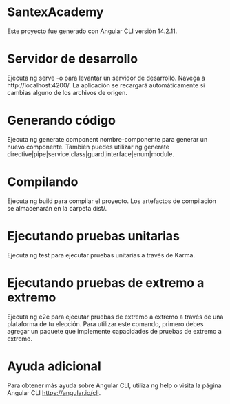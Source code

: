 # SantexAcademy
Este proyecto fue generado con Angular CLI versión 14.2.11.

# Servidor de desarrollo
Ejecuta ng serve -o para levantar un servidor de desarrollo. Navega a http://localhost:4200/. La aplicación se recargará automáticamente si cambias alguno de los archivos de origen.

# Generando código
Ejecuta ng generate component nombre-componente para generar un nuevo componente. También puedes utilizar ng generate directive|pipe|service|class|guard|interface|enum|module.

# Compilando
Ejecuta ng build para compilar el proyecto. Los artefactos de compilación se almacenarán en la carpeta dist/.

# Ejecutando pruebas unitarias
Ejecuta ng test para ejecutar pruebas unitarias a través de Karma.

# Ejecutando pruebas de extremo a extremo
Ejecuta ng e2e para ejecutar pruebas de extremo a extremo a través de una plataforma de tu elección. Para utilizar este comando, primero debes agregar un paquete que implemente capacidades de pruebas de extremo a extremo.

# Ayuda adicional
Para obtener más ayuda sobre Angular CLI, utiliza ng help o visita la página Angular CLI https://angular.io/cli.
